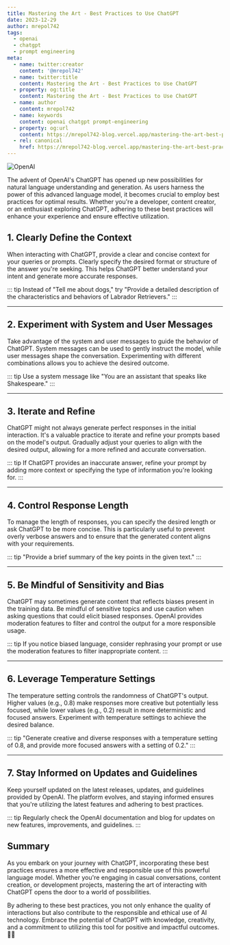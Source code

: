 ```yaml
---
title: Mastering the Art - Best Practices to Use ChatGPT
date: 2023-12-29
author: mrepol742
tags:
  - openai
  - chatgpt
  - prompt engineering
meta:
  - name: twitter:creator
    content: '@mrepol742'
  - name: twitter:title
    content: Mastering the Art - Best Practices to Use ChatGPT
  - property: og:title
    content: Mastering the Art - Best Practices to Use ChatGPT
  - name: author
    content: mrepol742
  - name: keywords
    content: openai chatgpt prompt-engineering
  - property: og:url
    content: https://mrepol742-blog.vercel.app/mastering-the-art-best-practices-to-use-chatgpt/
  - rel: canonical
    href: https://mrepol742-blog.vercel.app/mastering-the-art-best-practices-to-use-chatgpt/
---
```


![OpenAI](/blog/images/posts/openai.webp)

The advent of OpenAI's ChatGPT has opened up new possibilities for natural language understanding and generation. As users harness the power of this advanced language model, it becomes crucial to employ best practices for optimal results. Whether you're a developer, content creator, or an enthusiast exploring ChatGPT, adhering to these best practices will enhance your experience and ensure effective utilization.

## **1. Clearly Define the Context**

When interacting with ChatGPT, provide a clear and concise context for your queries or prompts. Clearly specify the desired format or structure of the answer you're seeking. This helps ChatGPT better understand your intent and generate more accurate responses.

::: tip
Instead of "Tell me about dogs," try "Provide a detailed description of the characteristics and behaviors of Labrador Retrievers."
:::

---

## **2. Experiment with System and User Messages**

Take advantage of the system and user messages to guide the behavior of ChatGPT. System messages can be used to gently instruct the model, while user messages shape the conversation. Experimenting with different combinations allows you to achieve the desired outcome.

::: tip
Use a system message like "You are an assistant that speaks like Shakespeare."
:::

---

## **3. Iterate and Refine**

ChatGPT might not always generate perfect responses in the initial interaction. It's a valuable practice to iterate and refine your prompts based on the model's output. Gradually adjust your queries to align with the desired output, allowing for a more refined and accurate conversation.

::: tip
If ChatGPT provides an inaccurate answer, refine your prompt by adding more context or specifying the type of information you're looking for.
:::

---

## **4. Control Response Length**

To manage the length of responses, you can specify the desired length or ask ChatGPT to be more concise. This is particularly useful to prevent overly verbose answers and to ensure that the generated content aligns with your requirements.

::: tip
"Provide a brief summary of the key points in the given text."
:::

---

## **5. Be Mindful of Sensitivity and Bias**

ChatGPT may sometimes generate content that reflects biases present in the training data. Be mindful of sensitive topics and use caution when asking questions that could elicit biased responses. OpenAI provides moderation features to filter and control the output for a more responsible usage.

::: tip
If you notice biased language, consider rephrasing your prompt or use the moderation features to filter inappropriate content.
:::

---

## **6. Leverage Temperature Settings**

The temperature setting controls the randomness of ChatGPT's output. Higher values (e.g., 0.8) make responses more creative but potentially less focused, while lower values (e.g., 0.2) result in more deterministic and focused answers. Experiment with temperature settings to achieve the desired balance.

::: tip
"Generate creative and diverse responses with a temperature setting of 0.8, and provide more focused answers with a setting of 0.2."
:::

---

## **7. Stay Informed on Updates and Guidelines**

Keep yourself updated on the latest releases, updates, and guidelines provided by OpenAI. The platform evolves, and staying informed ensures that you're utilizing the latest features and adhering to best practices.

::: tip
Regularly check the OpenAI documentation and blog for updates on new features, improvements, and guidelines.
:::

## **Summary**

As you embark on your journey with ChatGPT, incorporating these best practices ensures a more effective and responsible use of this powerful language model. Whether you're engaging in casual conversations, content creation, or development projects, mastering the art of interacting with ChatGPT opens the door to a world of possibilities.

By adhering to these best practices, you not only enhance the quality of interactions but also contribute to the responsible and ethical use of AI technology. Embrace the potential of ChatGPT with knowledge, creativity, and a commitment to utilizing this tool for positive and impactful outcomes. 🚀🤖